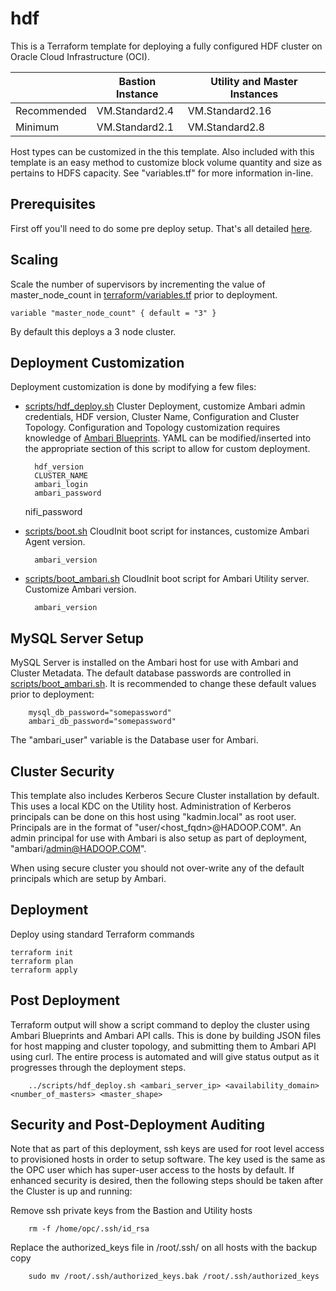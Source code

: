 # hdf
This is a Terraform template for deploying a fully configured HDF cluster on Oracle Cloud Infrastructure (OCI).

|             | Bastion Instance | Utility and Master Instances |
|-------------|------------------|------------------------------|
| Recommended | VM.Standard2.4   | VM.Standard2.16              |
| Minimum     | VM.Standard2.1   | VM.Standard2.8               |

Host types can be customized in the this template.   Also included with this template is an easy method to customize block volume quantity and size as pertains to HDFS capacity.   See "variables.tf" for more information in-line.

## Prerequisites
First off you'll need to do some pre deploy setup.  That's all detailed [here](https://github.com/oracle/oci-quickstart-prerequisites).

## Scaling

Scale the number of supervisors by incrementing the value of master_node_count in [terraform/variables.tf](terraform/variables.tf) prior to deployment. 

	variable "master_node_count" { default = "3" }

By default this deploys a 3 node cluster.

## Deployment Customization

Deployment customization is done by modifying a few files:
* [scripts/hdf_deploy.sh](scripts/hdf_deploy.sh) Cluster Deployment, customize Ambari admin credentials, HDF version, Cluster Name, Configuration and Cluster Topology.  Configuration and Topology customization requires knowledge of [Ambari Blueprints](https://cwiki.apache.org/confluence/display/AMBARI/Blueprints).  YAML can be modified/inserted into the appropriate section of this script to allow for custom deployment.

        hdf_version
        CLUSTER_NAME
        ambari_login
        ambari_password
	nifi_password

* [scripts/boot.sh](scripts/boot.sh) CloudInit boot script for instances, customize Ambari Agent version.

        ambari_version

* [scripts/boot_ambari.sh](scripts/boot_ambari.sh) CloudInit boot script for Ambari Utility server.  Customize Ambari version.

        ambari_version


## MySQL Server Setup

MySQL Server is installed on the Ambari host for use with Ambari and Cluster Metadata.   The default database passwords are controlled in [scripts/boot_ambari.sh](scripts/boot_ambari.sh).  It is recommended to change these default values prior to deployment:

        mysql_db_password="somepassword"
        ambari_db_password="somepassword"

The "ambari_user" variable is the Database user for Ambari.

## Cluster Security

This template also includes Kerberos Secure Cluster installation by default.   This uses a local KDC on the Utility host.   Administration of Kerberos principals can be done on this host using "kadmin.local" as root user.   Principals are in the format of "user/<host_fqdn>@HADOOP.COM".  An admin principal for use with Ambari is also setup as part of deployment, "ambari/admin@HADOOP.COM".

When using secure cluster you should not over-write any of the default principals which are setup by Ambari.

## Deployment

Deploy using standard Terraform commands

	terraform init
	terraform plan
	terraform apply

## Post Deployment

Terraform output will show a script command to deploy the cluster using Ambari Blueprints and Ambari API calls. This is done by building JSON files for host mapping and cluster topology, and submitting them to Ambari API using curl.  The entire process is automated and will give status output as it progresses through the deployment steps.

        ../scripts/hdf_deploy.sh <ambari_server_ip> <availability_domain> <number_of_masters> <master_shape>

## Security and Post-Deployment Auditing

Note that as part of this deployment, ssh keys are used for root level access to provisioned hosts in order to setup software.  The key used is the same as the OPC user which has super-user access to the hosts by default.   If enhanced security is desired, then the following steps should be taken after the Cluster is up and running:

Remove ssh private keys from the Bastion and Utility hosts

        rm -f /home/opc/.ssh/id_rsa

Replace the authorized_keys file in /root/.ssh/ on all hosts with the backup copy

        sudo mv /root/.ssh/authorized_keys.bak /root/.ssh/authorized_keys
